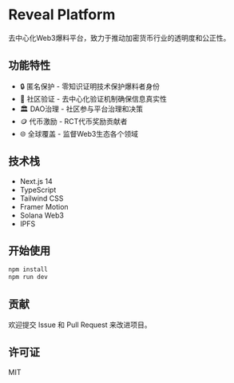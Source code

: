 # Reveal Platform

去中心化Web3爆料平台，致力于推动加密货币行业的透明度和公正性。

## 功能特性

- 🔒 匿名保护 - 零知识证明技术保护爆料者身份
- 👥 社区验证 - 去中心化验证机制确保信息真实性  
- 🏛️ DAO治理 - 社区参与平台治理和决策
- 🪙 代币激励 - RCT代币奖励贡献者
- 🌐 全球覆盖 - 监督Web3生态各个领域

## 技术栈

- Next.js 14
- TypeScript
- Tailwind CSS
- Framer Motion
- Solana Web3
- IPFS

## 开始使用

```bash
npm install
npm run dev
```

## 贡献

欢迎提交 Issue 和 Pull Request 来改进项目。

## 许可证

MIT
